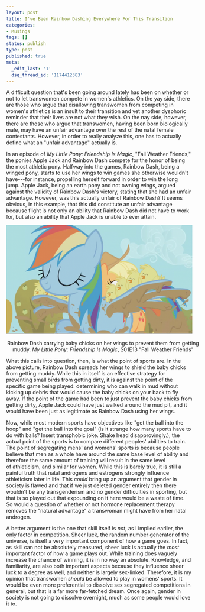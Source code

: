 ```yaml
---
layout: post
title: I've Been Rainbow Dashing Everywhere For This Transition
categories:
- Musings
tags: []
status: publish
type: post
published: true
meta:
  _edit_last: '1'
  dsq_thread_id: '1174412383'
---
```

A difficult question that's been going around lately has been on whether or not to let transwomen compete in women's athletics. On the yay side, there are those who argue that disallowing transwomen from competing in women's athletics is an insult to their transition and yet another dysphoric reminder that their lives are not what they wish. On the nay side, however, there are those who argue that transwomen, having been born biologically male, may have an unfair advantage over the rest of the natal female contestants. However, in order to really analyze this, one has to actually define what an "unfair advantage" actually is.

In an episode of *My Little Pony: Friendship Is Magic*, "Fall Weather Friends," the ponies Apple Jack and Rainbow Dash compete for the honor of being the most athletic pony. Halfway into the games, Rainbow Dash, being a winged pony, starts to use her wings to win games she otherwise wouldn't have---for instance, propelling herself forward in order to win the long jump. Apple Jack, being an earth pony and not owning wings, argued against the validity of Rainbow Dash's victory, stating that she had an unfair advantage. However, was this actually unfair of Rainbow Dash? It seems obvious, in this example, that this did constitute an unfair advantage because flight is not only an ability that Rainbow Dash did not have to work for, but also an ability that Apple Jack is unable to ever attain.

<center><a href="/assets/images/2013-03-30-ive-been-rainbow-dashing-everywhere-for-this-transition/rainbow_dash.png"><img src="/assets/images/2013-03-30-ive-been-rainbow-dashing-everywhere-for-this-transition/rainbow_dash-small.png" width="525" height="294"></a><p style="display: block; width: 525px">Rainbow Dash carrying baby chicks on her wings to prevent them from getting muddy. <em>My Little Pony: Friendship Is Magic</em>, S01E13 "Fall Weather Friends"</p></center>

What this calls into question, then, is what the point of sports are. In the above picture, Rainbow Dash spreads her wings to shield the baby chicks from getting muddy. While this in itself is an effective strategy for preventing small birds from getting dirty, it is against the point of the specific game being played: determining who can walk in mud without kicking up debris that would cause the baby chicks on your back to fly away. If the point of the game had been to just prevent the baby chicks from getting dirty, Apple Jack could have just walked around the mud pit, and it would have been just as legitimate as Rainbow Dash using her wings.

Now, while most modern sports have objectives like "get the ball into the hoop" and "get the ball into the goal" (is it strange how many sports have to do with balls? Insert transphobic joke. Shake head disapprovingly.), the actual point of the sports is to compare different peoples' abilities to train. The point of segregating mens' and womens' sports is because people believe that men as a whole have around the same base level of ability and therefore the same amount of training will result in the same level of athleticism, and similar for women. While this is barely true, it is still a painful truth that natal androgens and estrogens strongly influence athleticism later in life. This *could* bring up an argument that gender in society is flawed and that if we just deleted gender entirely then there wouldn't be any transgenderism and no gender difficulties in sporting, but that is so played out that expounding on it here would be a waste of time. So would a question of whether or not hormone replacement therapy removes the "natural advantage" a transwoman might have from her natal androgen.

A better argument is the one that skill itself is *not*, as I implied earlier, the only factor in competition. Sheer luck, the random number generator of the universe, is itself a very important component of how a game goes. In fact, as skill can not be absolutely measured, sheer luck is actually the *most* important factor of how a game plays out. While training does vaguely increase the chance of winning, it is in no way an absolute. Knowledge, and familiarity, are also both important aspects because they influence sheer luck to a degree as well, and neither is largely sex-linked. Therefore, it is my opinion that transwomen *should* be allowed to play in womens' sports. It would be even more preferential to dissolve sex segregated competitions in general, but that is a far more far-fetched dream. Once again, gender in society is not going to dissolve overnight, much as some people would love it to.
